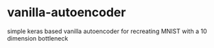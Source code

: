 # vanilla-autoencoder
simple keras based vanilla autoencoder for recreating MNIST with a 10 dimension bottleneck

